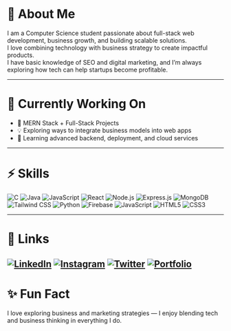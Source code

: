 # 👋 About Me

I am a Computer Science student passionate about full-stack web development, business growth, and building scalable solutions.  
I love combining technology with business strategy to create impactful products.  
I have basic knowledge of SEO and digital marketing, and I’m always exploring how tech can help startups become profitable.

---

# 💼 Currently Working On

- 🚀 MERN Stack + Full-Stack Projects
- 💡 Exploring ways to integrate business models into web apps
- 🌱 Learning advanced backend, deployment, and cloud services

---

# ⚡ Skills

![C](https://img.shields.io/badge/C-blue?style=for-the-badge&logo=c)
![Java](https://img.shields.io/badge/Java-red?style=for-the-badge&logo=java)
![JavaScript](https://img.shields.io/badge/JavaScript-yellow?style=for-the-badge&logo=javascript)
![React](https://img.shields.io/badge/React-blue?style=for-the-badge&logo=react)
![Node.js](https://img.shields.io/badge/Node.js-green?style=for-the-badge&logo=node.js)
![Express.js](https://img.shields.io/badge/Express.js-black?style=for-the-badge&logo=express)
![MongoDB](https://img.shields.io/badge/MongoDB-darkgreen?style=for-the-badge&logo=mongodb)
![Tailwind CSS](https://img.shields.io/badge/TailwindCSS-blue?style=for-the-badge&logo=tailwindcss)
![Python](https://img.shields.io/badge/Python-blue?style=for-the-badge&logo=python)
![Firebase](https://img.shields.io/badge/Firebase-FFCA28?style=for-the-badge&logo=firebase&logoColor=black)
![JavaScript](https://img.shields.io/badge/JavaScript-yellow?style=for-the-badge&logo=javascript)
![HTML5](https://img.shields.io/badge/HTML5-orange?style=for-the-badge&logo=html5)
![CSS3](https://img.shields.io/badge/CSS3-blue?style=for-the-badge&logo=css3)

---

# 🔗 Links

[![LinkedIn](https://img.shields.io/badge/LinkedIn-blue?style=for-the-badge&logo=linkedin)](https://www.linkedin.com/in/bibek-bhandari-053283226/)
[![Instagram](https://img.shields.io/badge/Instagram-E4405F?style=for-the-badge&logo=instagram&logoColor=white)](https://www.instagram.com/bibek.node)
[![Twitter](https://img.shields.io/badge/X-000000?style=for-the-badge&logo=twitter&logoColor=white)](https://twitter.com/Bibek_1111)
[![Portfolio](https://img.shields.io/badge/Portfolio-000000?style=for-the-badge&logo=vercel&logoColor=white)](https://bibekbhandari.site) 
---

# ✨ Fun Fact

I love exploring business and marketing strategies — I enjoy blending tech and business thinking in everything I do.

